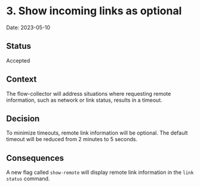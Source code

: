 # 3. Show incoming links as optional

Date: 2023-05-10

## Status

Accepted

## Context

The flow-collector will address situations where requesting remote information, such as network or link status, results in a timeout.

## Decision

To minimize timeouts, remote link information will be optional. 
The default timeout will be reduced from 2 minutes to 5 seconds.

## Consequences

A new flag called `show-remote` will display remote link information in the `link status` command.
